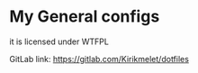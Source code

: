 # My General configs

it is licensed under WTFPL

GitLab link: https://gitlab.com/Kirikmelet/dotfiles
